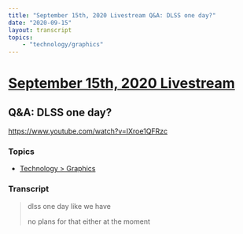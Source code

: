 ```yaml
---
title: "September 15th, 2020 Livestream Q&A: DLSS one day?"
date: "2020-09-15"
layout: transcript
topics:
    - "technology/graphics"
---
```

# [September 15th, 2020 Livestream](../2020-09-15.md)
## Q&A: DLSS one day?
https://www.youtube.com/watch?v=IXroe1QFRzc

### Topics
* [Technology > Graphics](../topics/technology/graphics.md)

### Transcript

> dlss one day like we have
>
> no plans for that either at the moment
